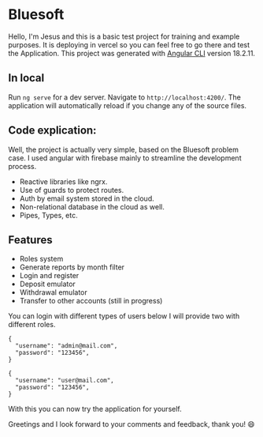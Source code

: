 # Bluesoft
Hello, I'm Jesus and this is a basic test project for training and example purposes. It is deploying in vercel so you can feel free to go there and test the Application.
This project was generated with [Angular CLI](https://github.com/angular/angular-cli) version 18.2.11.

## In local

Run `ng serve` for a dev server. Navigate to `http://localhost:4200/`. The application will automatically reload if you change any of the source files.

## Code explication:
Well, the project is actually very simple, based on the Bluesoft problem case. 
I used angular with firebase mainly to streamline the development process.

- Reactive libraries like ngrx.
- Use of guards to protect routes.
- Auth by email system stored in the cloud.
- Non-relational database in the cloud as well.
- Pipes, Types, etc.
  
## Features  

- Roles system
- Generate reports by month filter
- Login and register
- Deposit emulator
- Withdrawal emulator
- Transfer to other accounts (still in progress)

You can login with different types of users below I will provide two with different roles.
```
{
  "username": "admin@mail.com",
  "password": "123456",
}
```

```
{
  "username": "user@mail.com",
  "password": "123456",
}
```

With this you can now try the application for yourself.

Greetings and I look forward to your comments and feedback, thank you! :smile:




